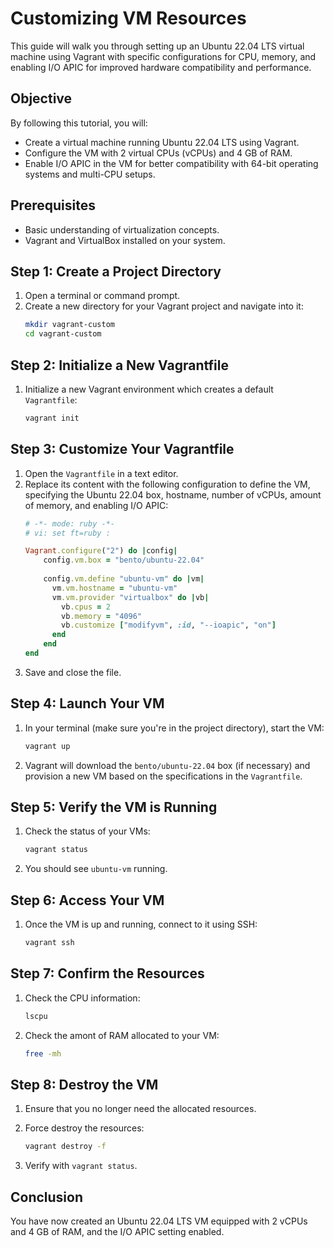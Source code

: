 # Customizing VM Resources

This guide will walk you through setting up an Ubuntu 22.04 LTS virtual machine using Vagrant with specific configurations for CPU, memory, and enabling I/O APIC for improved hardware compatibility and performance. 

## Objective

By following this tutorial, you will:
- Create a virtual machine running Ubuntu 22.04 LTS using Vagrant.
- Configure the VM with 2 virtual CPUs (vCPUs) and 4 GB of RAM.
- Enable I/O APIC in the VM for better compatibility with 64-bit operating systems and multi-CPU setups.

## Prerequisites

- Basic understanding of virtualization concepts.
- Vagrant and VirtualBox installed on your system.

## Step 1: Create a Project Directory

1. Open a terminal or command prompt.
2. Create a new directory for your Vagrant project and navigate into it:
   ```bash
   mkdir vagrant-custom
   cd vagrant-custom
   ```

## Step 2: Initialize a New Vagrantfile

1. Initialize a new Vagrant environment which creates a default `Vagrantfile`:
   ```bash
   vagrant init
   ```

## Step 3: Customize Your Vagrantfile

1. Open the `Vagrantfile` in a text editor.
2. Replace its content with the following configuration to define the VM, specifying the Ubuntu 22.04 box, hostname, number of vCPUs, amount of memory, and enabling I/O APIC:
   ```ruby
   # -*- mode: ruby -*-
   # vi: set ft=ruby :

   Vagrant.configure("2") do |config|
       config.vm.box = "bento/ubuntu-22.04"
     
       config.vm.define "ubuntu-vm" do |vm|
         vm.vm.hostname = "ubuntu-vm"
         vm.vm.provider "virtualbox" do |vb|
           vb.cpus = 2
           vb.memory = "4096"
           vb.customize ["modifyvm", :id, "--ioapic", "on"]
         end
       end
   end
   ```
3. Save and close the file.

## Step 4: Launch Your VM

1. In your terminal (make sure you're in the project directory), start the VM:
   ```bash
   vagrant up
   ```
2. Vagrant will download the `bento/ubuntu-22.04` box (if necessary) and provision a new VM based on the specifications in the `Vagrantfile`.

## Step 5: Verify the VM is Running

1. Check the status of your VMs:
   ```bash
   vagrant status
   ```
2. You should see `ubuntu-vm` running.

## Step 6: Access Your VM

1. Once the VM is up and running, connect to it using SSH:
   ```bash
   vagrant ssh
   ```

## Step 7: Confirm the Resources

1. Check the CPU information:
   ```bash
   lscpu
   ```

2. Check the amont of RAM allocated to your VM:
   ```bash
   free -mh
   ```

## Step 8: Destroy the VM
1. Ensure that you no longer need the allocated resources.

2. Force destroy the resources:
   ```bash
   vagrant destroy -f
   ```
2. Verify with `vagrant status`.

## Conclusion

You have now created an Ubuntu 22.04 LTS VM equipped with 2 vCPUs and 4 GB of RAM, and the I/O APIC setting  enabled.